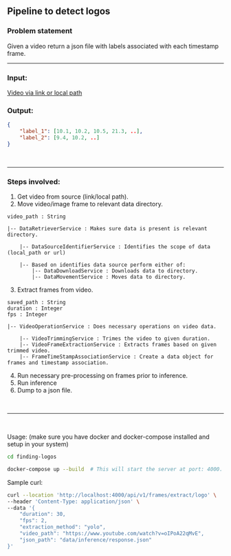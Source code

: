 ## Pipeline to detect logos


### Problem statement
Given a video return a json file with labels associated with each timestamp frame.

------------
### Input:

[Video via link or local path](https://www.youtube.com/watch?v=oIPoA22qMvE)

### Output:

```json
{
    "label_1": [10.1, 10.2, 10.5, 21.3, ..],
    "label_2": [9.4, 10.2, ..]
}
```

</br>

------------


### Steps involved:

1. Get video from source (link/local path).
2. Move video/image frame to relevant data directory.
```
video_path : String

|-- DataRetrieverService : Makes sure data is present is relevant directory.

    |-- DataSourceIdentifierService : Identifies the scope of data (local_path or url)

    |-- Based on identifies data source perform either of:
        |-- DataDownloadService : Downloads data to directory.
        |-- DataMovementService : Moves data to directory.
```
3. Extract frames from video.
```
saved_path : String
duration : Integer
fps : Integer

|-- VideoOperationService : Does necessary operations on video data.

    |-- VideoTrimmingService : Trimes the video to given duration.
    |-- VideoFrameExtractionService : Extracts frames based on given trimmed video.
    |-- FrameTimeStampAssociationService : Create a data object for frames and timestamp association.    

```
4. Run necessary pre-processing on frames prior to inference.
5. Run inference
5. Dump to a json file.


<br>

-----------
<br>

Usage:
(make sure you have docker and docker-compose installed and setup in your system)

```bash
cd finding-logos

docker-compose up --build  # This will start the server at port: 4000.
```

Sample curl:
```bash
curl --location 'http://localhost:4000/api/v1/frames/extract/logo' \
--header 'Content-Type: application/json' \
--data '{
    "duration": 30,
    "fps": 2,
    "extraction_method": "yolo",
    "video_path": "https://www.youtube.com/watch?v=oIPoA22qMvE",
    "json_path": "data/inference/response.json"
}'
```